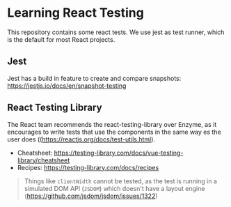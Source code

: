 # Learning React Testing

This repository contains some react tests. We use jest as test runner, which is the default for most React projects.


## Jest

Jest has a build in feature to create and compare snapshots: https://jestjs.io/docs/en/snapshot-testing

## React Testing Library

The React team recommends the react-testing-library over Enzyme, as it encourages to write tests that use the 
components in the same way es the user does ((https://reactjs.org/docs/test-utils.html).

- Cheatsheet: https://testing-library.com/docs/vue-testing-library/cheatsheet
- Recipes: https://testing-library.com/docs/recipes
    
> Things like `clientWidth` cannot be tested, as the test is running in
> a simulated DOM API (`JSDOM`) which doesn't have a layout engine (https://github.com/jsdom/jsdom/issues/1322)